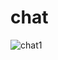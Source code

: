 # chat

![chat1](https://user-images.githubusercontent.com/113053935/221009031-16a74178-0a3a-47f1-9df8-acfd0f1a3d41.jpg)
















